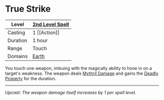 # True Strike

| Level    | [2nd Level Spell](2nd%20Level%20Spells.md) |
| -------- | ------------------------------------------ |
| Casting  | 1 [[Action]]                               |
| Duration | 1 hour                                     |
| Range    | Touch                                      |
| Domains  | [Earth](../../../Spell%20Domains/Earth.md) |

You touch one weapon, imbuing with the magically ability to hone in on a target's weakness. The weapon deals [Mythril Damage](../../../../Damage%20Types/Mythril%20Damage.md) and gains the [Deadly Property](../../../../Items/Individual%20Item%20Cards/Weapons/Weapon%20Properties/Deadly%20Property.md) for the duration.

---
*Upcast: The weapon damage itself increases by 1 per spell level.*